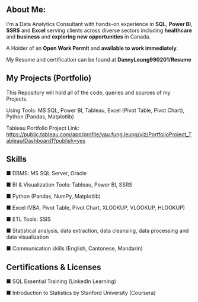 About Me:
---
I'm a Data Analytics Consultant with hands-on experience in **SQL**, **Power BI**, **SSRS** and **Excel** serving clients across diverse sectors including **healthcare** and **business** and **exploring new opportunities** in Canada.

A Holder of an **Open Work Permit** and **available to work immediately**.

My Resume and certification can be found at **DannyLeung990201/Resume**

My Projects (Portfolio)
---
This Repository will hold all of the code, queries and sources of my Projects.

Using Tools: MS SQL, Power BI, Tableau, Excel (Pivot Table, Pivot Chart), Python (Pandas, Matplotlib)

Tableau Portfolio Project Link: https://public.tableau.com/app/profile/yau.fung.leung/viz/PortfolioProject_Tableau/Dashboard1?publish=yes

Skills
---
■	DBMS: MS SQL Server, Oracle 

■ BI & Visualization Tools: Tableau, Power BI, SSRS 

■	Python (Pandas, NumPy, Matplotlib) 

■	Excel (VBA, Pivot Table, Pivot Chart, XLOOKUP, VLOOKUP, HLOOKUP)

■	ETL Tools: SSIS

■	Statistical analysis, data extraction, data cleansing, data processing and data visualization

■	Communication skills (English, Cantonese, Mandarin)

Certifications & Licenses
---
■	SQL Essential Training (LinkedIn Learning)

■	Introduction to Statistics by Stanford University (Coursera)
